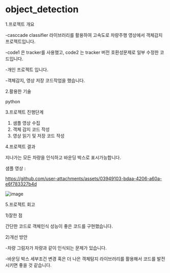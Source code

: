 # object_detection
1.프로젝트 개요

-casccade classifier 라이브러리를 활용하여 고속도로 차량주행 영상에서 객체감지 프로젝트입니다.

-code1 은 tracker를 사용했고, code2 는 tracker 버전 호환성문제로 일부 수정한 코드입니다. 

-개인 프로젝트 입니다.

-객체감지, 영상 저장 코드작업을 했습니다.

2.활용한 기술

python

3.프로젝트 진행단계
1) 샘플 영상 수집
2) 객체 감지 코드 작성
3) 영상 읽기 및 저장 코드 작성

4.프로젝트 결과

지나가는 모든 차량을 인식하고 바운딩 박스로 표시가능합니다.

샘플 영상 : 

https://github.com/user-attachments/assets/03949103-bdaa-4206-a60a-e6f783327b4d

![image](https://github.com/user-attachments/assets/6ebd4e69-fd7d-4e95-9e48-111dfcf5bf1c)

5.프로젝트 회고

1)잘한 점

간단한 코드로 객체인식 성능이 좋은 코드를 구현했습니다.

2)개선 방안

-차량 그림자가 차량과 같이 인식되는 문제가 있습니다.

-바운딩 박스 세부조건 변경 혹은 더 나은 객체탐지 라이브러리를 활용해서 코드를 발전시키면 좋을 것 같습니다.
